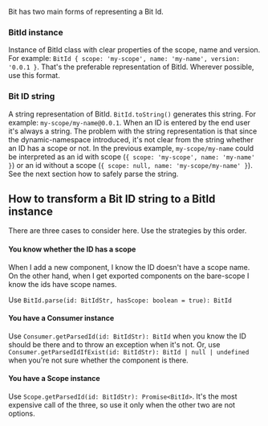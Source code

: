 Bit has two main forms of representing a Bit Id.

### BitId instance

Instance of BitId class with clear properties of the scope, name and version.
For example: `BitId { scope: 'my-scope', name: 'my-name', version: '0.0.1 }`.
That's the preferable representation of BitId. Wherever possible, use this format.

### Bit ID string

A string representation of BitId. `BitId.toString()` generates this string.
For example: `my-scope/my-name@0.0.1`.
When an ID is entered by the end user it's always a string.
The problem with the string representation is that since the dynamic-namespace introduced, it's not clear from the string whether an ID has a scope or not.
In the previous example, `my-scope/my-name` could be interpreted as an id with scope (`{ scope: 'my-scope', name: 'my-name' }`) or an id without a scope (`{ scope: null, name: 'my-scope/my-name' }`).
See the next section how to safely parse the string.

## How to transform a Bit ID string to a BitId instance

There are three cases to consider here. Use the strategies by this order.

#### You know whether the ID has a scope

When I add a new component, I know the ID doesn't have a scope name.
On the other hand, when I get exported components on the bare-scope I know the ids have scope names.

Use `BitId.parse(id: BitIdStr, hasScope: boolean = true): BitId`

#### You have a Consumer instance

Use `Consumer.getParsedId(id: BitIdStr): BitId` when you know the ID should be there and to throw an exception when it's not.
Or, use `Consumer.getParsedIdIfExist(id: BitIdStr): BitId | null | undefined` when you're not sure whether the component is there.

#### You have a Scope instance

Use `Scope.getParsedId(id: BitIdStr): Promise<BitId>`.
It's the most expensive call of the three, so use it only when the other two are not options.

